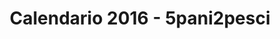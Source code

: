 ---
layout: landing
title: Calendario 2016 - 5pani2pesci

header:

  - Vogliamo stare con voi per tutto il 2016 #Volevamo
  - Ogni mese un articolo ed una frase per vivere un anno da Dio
  - images/gallery/calendario-2016-5.jpg

order-button-text: Ordina il Calendario
order-button-url: pagamento

message:

# 0
  - icon: 1 #ion-ios-circle-filled
    title: È bello annunciare il Signore! #La bellezza
    text: Una volta fatta esperienza di Dio, nasce il desiderio di annunciarlo in tutti i modi possibili. Anche attraverso un calendario si può entrare nel cuore delle persone per annunciare che *l’amore chiama &mdash; l’amore è urgente*.

# 1
  - icon: 2 #ion-paper-airplane
    title: Ad ogni creatura #Per tutti
    text: Da regalare a chi ti sta vicino, ad un amico, ai tuoi, alla tua compagna di università, al tuo collega. A tutte quelle persone che vorresti avvicinare ma con cui, forse, proprio ti senti goffo a parlare di Dio. Ti diamo una mano noi!
    
    vale: Perchè l'idea del calendario? Perché tu possa regalarlo a chi ti sta vicino, ad un amico, a tua madre, alla tua compagno di università, al tuo collega. A tutte quelle persone che vorresti avvicinare ma con cui, forse, ti senti goffo nel parlargli di Dio. Ti diamo una mano noi!

# 2
  - icon: 3 #ion-ios-barcode
    title: E con ogni mezzo
    text: Ogni mese un messaggio del *Suo amore* attraverso i disegni e le grafiche di 5pani2pesci con il collegamento ad un articolo per dare materiale per riflettere a chi ci passerà davanti.

# 3
  - icon: #
    title: Perchè l'idea del calendario?
    text: Ci piaceva poter entrare nelle vostre case in maniera semplice. Ci piaceva l’idea che tu potessi regalare qualcosa di concreto alle persone a cui desideri parlare di Dio, con cui desideri **condividere l’esperienza che hai fatto** nell'incontrare il Signore.  <br><br> Il nostro calendario ce lo immaginiamo appeso in qualche angolo della tua casa, magari in cucina o nella tua camera. Ce lo immaginiamo come **il pretesto per iniziare una condivisione** con qualche amico mentre prepari la cena … oppure una timida luce di speranza in quei giorni neri in cui tutto sembra essere senza senso. Il Signore c’è e non si è sbagliato &mdash; magari potrà bastare un’immagine od una frase a ricordatelo.

# 4
  - icon: #
    title: QR codes
    text: Su ogni pagina abbiamo inserito un piccolo **codice QR**. Per chi non se ne intendesse, quei piccoli quadratini scarabbochiati che trovate nelle due foto qui sopra, rappresentano un link ad una pagina web. Basta aprire una app dal cellulare e avvicinarsi al codice QR per aprire automaticamente la pagina linkata dal codice ... **magico vero**? Anche mia moglie pensa lo stesso :D<br><br>Vi elenco qui due lettori QR per Android e iPhone, istallate le app e godetevi gli articoli di 5p2p:<br>- QR reader&#58; [[Android]()] o [[iPhone]()]

# 5
  - icon: #
    title: Aquista il calendario!
    text: Fatti **provvidenza per 5pani2pesci**&#58; acquistando uno di questi calendari, ci aiuti a portare avanti il “nostro” progetto. Infatti,  tutto il ricavato sarà utilizzato per 5pani2pesci e la sua missione.

footer:

  5pani2pesci è un progetto per conoscere l'Amore vero, quello che ti cambia la vita. Il nostro augurio e la nostra missione è accompagnarti in questo cammino per aiutarti ad approfondire un incontro autentico col Signore e portare pienamente frutto nella tua vita.

parallax:

  - text:
    image: images/gallery/calendario-2016-8.jpg

  - text:
    image: images/gallery/calendario-2016-13.jpg

lightbox:

  - images/gallery/calendario-2016-7.jpg
  - images/gallery/calendario-2016-2.jpg

  - images/gallery/calendario-2016-10.jpg
  - images/gallery/calendario-2016-11.jpg
  - images/gallery/calendario-2016-12.jpg

  - images/gallery/calendario-2016-8.jpg
  - images/gallery/calendario-2016-9.jpg
  

menu: 
      - title: Ordinalo ora
        url: "#pagamento"

menu-mobile: 
      - title: 5pani2pesci
        url: http://5p2p.it
      - title: Ordinalo ora
        url: "#pagamento"
---